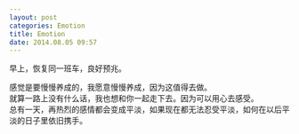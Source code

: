 ```yaml
---
layout: post
categories: Emotion
title: Emotion
date: 2014.08.05 09:57
---
```


早上，恢复同一班车，良好预兆。

感觉是要慢慢养成的，我愿意慢慢养成，因为这值得去做。<br>
就算一路上没有什么话，我也想和你一起走下去。因为可以用心去感受。<br>
总有一天，再热烈的感情都会变成平淡，如果现在都无法忍受平淡，如何在以后平淡的日子里依旧携手。
